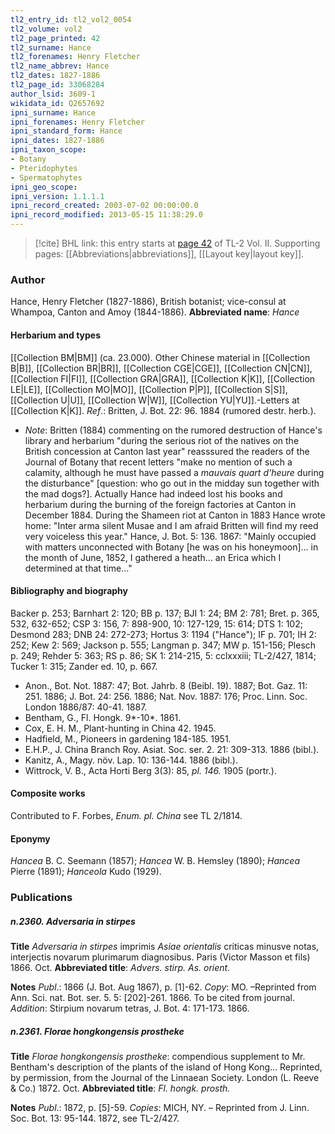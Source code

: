 ```yaml
---
tl2_entry_id: tl2_vol2_0054
tl2_volume: vol2
tl2_page_printed: 42
tl2_surname: Hance
tl2_forenames: Henry Fletcher
tl2_name_abbrev: Hance
tl2_dates: 1827-1886
tl2_page_id: 33068284
author_lsid: 3609-1
wikidata_id: Q2657692
ipni_surname: Hance
ipni_forenames: Henry Fletcher
ipni_standard_form: Hance
ipni_dates: 1827-1886
ipni_taxon_scope: 
- Botany
- Pteridophytes
- Spermatophytes
ipni_geo_scope: 
ipni_version: 1.1.1.1
ipni_record_created: 2003-07-02 00:00:00.0
ipni_record_modified: 2013-05-15 11:38:29.0
---
```



> [!cite] BHL link: this entry starts at [page 42](https://www.biodiversitylibrary.org/page/33068284) of TL-2 Vol. II.
> Supporting pages: [[Abbreviations|abbreviations]], [[Layout key|layout key]].

### Author

Hance, Henry Fletcher (1827-1886), British botanist; vice-consul at Whampoa, Canton and Amoy (1844-1886). 
**Abbreviated name**: *Hance*

#### Herbarium and types

[[Collection BM|BM]] (ca. 23.000). Other Chinese material in [[Collection B|B]], [[Collection BR|BR]], [[Collection CGE|CGE]], [[Collection CN|CN]], [[Collection FI|FI]], [[Collection GRA|GRA]], [[Collection K|K]], [[Collection LE|LE]], [[Collection MO|MO]], [[Collection P|P]], [[Collection S|S]], [[Collection U|U]], [[Collection W|W]], [[Collection YU|YU]].-Letters at [[Collection K|K]].
*Ref*.: Britten, J. Bot. 22: 96. 1884 (rumored destr. herb.).
- *Note*: Britten (1884) commenting on the rumored destruction of Hance's library and herbarium "during the serious riot of the natives on the British concession at Canton last year" reasssured the readers of the Journal of Botany that recent letters "make no mention of such a calamity, although he must have passed a *mauvais quart d'heure* during the disturbance" \[question: who go out in the midday sun together with the mad dogs?\]. Actually Hance had indeed lost his books and herbarium during the burning of the foreign factories at Canton in December 1884. During the Shameen riot at Canton in 1883 Hance wrote home: "Inter arma silent Musae and I am afraid Britten will find my reed very voiceless this year." Hance, J. Bot. 5: 136. 1867: "Mainly occupied with matters unconnected with Botany \[he was on his honeymoon\]... in the month of June, 1852, I gathered a heath... an Erica which I determined at that time..."

#### Bibliography and biography

Backer p. 253; Barnhart 2: 120; BB p. 137; BJI 1: 24; BM 2: 781; Bret. p. 365, 532, 632-652; CSP 3: 156, 7: 898-900, 10: 127-129, 15: 614; DTS 1: 102; Desmond 283; DNB 24: 272-273; Hortus 3: 1194 ("Hance"); IF p. 701; IH 2: 252; Kew 2: 569; Jackson p. 555; Langman p. 347; MW p. 151-156; Plesch p. 249; Rehder 5: 363; RS p. 86; SK 1: 214-215, 5: cclxxxiii; TL-2/427, 1814; Tucker 1: 315; Zander ed. 10, p. 667.
- Anon., Bot. Not. 1887: 47; Bot. Jahrb. 8 (Beibl. 19). 1887; Bot. Gaz. 11: 251. 1886; J. Bot. 24: 256. 1886; Nat. Nov. 1887: 176; Proc. Linn. Soc. London 1886/87: 40-41. 1887.
- Bentham, G., Fl. Hongk. 9\*-10\*. 1861.
- Cox, E. H. M., Plant-hunting in China 42. 1945.
- Hadfield, M., Pioneers in gardening 184-185. 1951.
- E.H.P., J. China Branch Roy. Asiat. Soc. ser. 2. 21: 309-313. 1886 (bibl.).
- Kanitz, A., Magy. növ. Lap. 10: 136-144. 1886 (bibl.).
- Wittrock, V. B., Acta Horti Berg 3(3): 85, *pl. 146.* 1905 (portr.).

#### Composite works

Contributed to F. Forbes, *Enum. pl. China* see TL 2/1814.

#### Eponymy

*Hancea* B. C. Seemann (1857); *Hancea* W. B. Hemsley (1890); *Hancea* Pierre (1891); *Hanceola* Kudo (1929).

### Publications

##### n.2360. Adversaria in stirpes

**Title**
*Adversaria in stirpes* imprimis *Asiae orientalis* criticas minusve notas, interjectis novarum plurimarum diagnosibus. Paris (Victor Masson et fils) 1866. Oct.
**Abbreviated title**: *Advers. stirp. As. orient.*

**Notes**
*Publ*.: 1866 (J. Bot. Aug 1867), p. \[1\]-62. *Copy*: MO. –Reprinted from Ann. Sci. nat. Bot. ser. 5. 5: \[202\]-261. 1866. To be cited from journal.
*Addition*: Stirpium novarum tetras, J. Bot. 4: 171-173. 1866.

##### n.2361. Florae hongkongensis prostheke

**Title**
*Florae hongkongensis prostheke*: compendious supplement to Mr. Bentham's description of the plants of the island of Hong Kong... Reprinted, by permission, from the Journal of the Linnaean Society. London (L. Reeve & Co.) 1872. Oct.
**Abbreviated title**: *Fl. hongk. prosth.*

**Notes**
*Publ*.: 1872, p. \[5\]-59. *Copies*: MICH, NY. – Reprinted from J. Linn. Soc. Bot. 13: 95-144. 1872, see TL-2/427.

